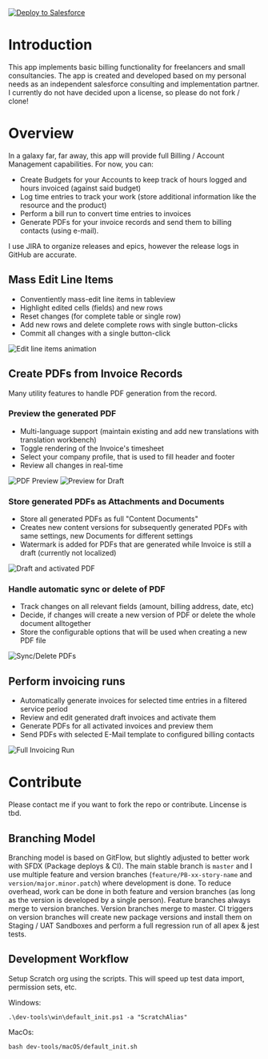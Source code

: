 <a href="https://githubsfdeploy.herokuapp.com">
  <img alt="Deploy to Salesforce"
       src="https://raw.githubusercontent.com/afawcett/githubsfdeploy/master/deploy.png">
</a>


# Introduction
This app implements basic billing functionality for freelancers and small consultancies.
The app is created and developed based on my personal needs as an independent salesforce consulting and implementation partner.
I currently do not have decided upon a license, so please do not fork / clone!

# Overview
In a galaxy far, far away, this app will provide full Billing / Account Management capabilities. For now, you can:
* Create Budgets for your Accounts to keep track of hours logged and hours invoiced (against said budget)
* Log time entries to track your work (store additional information like the resource and the product)
* Perform a bill run to convert time entries to invoices
* Generate PDFs for your invoice records and send them to billing contacts (using e-mail).

I use JIRA to organize releases and epics, however the release logs in GitHub are accurate.

## Mass Edit Line Items
* Conventiently mass-edit line items in tableview
* Highlight edited cells (fields) and new rows
* Reset changes (for complete table or single row)
* Add new rows and delete complete rows with single button-clicks
* Commit all changes with a single button-click

<img src="screenshots/edit-line-items.gif" alt="Edit line items animation"/>

## Create PDFs from Invoice Records
Many utility features to handle PDF generation from the record.

### Preview the generated PDF
* Multi-language support (maintain existing and add new translations with translation workbench)
* Toggle rendering of the Invoice's timesheet
* Select your company profile, that is used to fill header and footer
* Review all changes in real-time

<img src="screenshots/show-pdf-preview.gif" alt="PDF Preview"/>
<img src="screenshots/draft-invoice-preview.gif" alt="Preview for Draft"/>

### Store generated PDFs as Attachments and Documents
* Store all generated PDFs as full "Content Documents"
* Creates new content versions for subsequently generated PDFs with same settings, new Documents for different settings
* Watermark is added for PDFs that are generated while Invoice is still a draft (currently not localized)

<img src="screenshots/draft-and-activated-invoice-pdf.gif" alt="Draft and activated PDF"/>

### Handle automatic sync or delete of PDF
* Track changes on all relevant fields (amount, billing address, date, etc)
* Decide, if changes will create a new version of PDF or delete the whole document alltogether
* Store the configurable options that will be used when creating a new PDF file

<img src="screenshots/select-pdf-sync-options.gif" alt="Sync/Delete PDFs"/>

## Perform invoicing runs
* Automatically generate invoices for selected time entries in a filtered service period
* Review and edit generated draft invoices and activate them
* Generate PDFs for all activated invoices and preview them
* Send PDFs with selected E-Mail template to configured billing contacts

<img src="screenshots/full-invoicing-run.gif" alt="Full Invoicing Run"/>


# Contribute
Please contact me if you want to fork the repo or contribute. Lincense is tbd.

## Branching Model
Branching model is based on GitFlow, but slightly adjusted to better work with SFDX (Package deploys & CI). The main stable branch is `master` and I use multiple feature and version branches (`feature/PB-xx-story-name` and `version/major.minor.patch`) where development is done. To reduce overhead, work can be done in both feature and version branches (as long as the version is developed by a single person). Feature branches always merge to version branches. Version branches merge to master. CI triggers on version branches will create new package versions and install them on Staging / UAT Sandboxes and perform a full regression run of all apex & jest tests.

## Development Workflow
Setup Scratch org using the scripts. This will speed up test data import, permission sets, etc.

Windows:
```shell
.\dev-tools\win\default_init.ps1 -a "ScratchAlias"
```

MacOs:
```shell
bash dev-tools/macOS/default_init.sh
```
